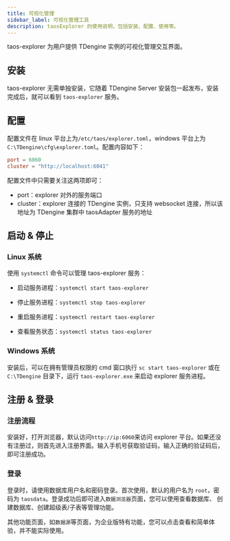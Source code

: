 ```yaml
---
title: 可视化管理
sidebar_label: 可视化管理工具
description: taosExplorer 的使用说明，包括安装、配置、使用等。
---
```


taos-explorer 为用户提供 TDengine 实例的可视化管理交互界面。

## 安装

taos-explorer 无需单独安装，它随着 TDengine Server 安装包一起发布，安装完成后，就可以看到 `taos-explorer` 服务。

## 配置

配置文件在 linux 平台上为`/etc/taos/explorer.toml`，windows 平台上为`C:\TDengine\cfg\explorer.toml`。配置内容如下：

``` toml
port = 6060
cluster = "http://localhost:6041"
```

配置文件中只需要关注这两项即可：

- port：explorer 对外的服务端口
- cluster：explorer 连接的 TDengine 实例，只支持 websocket 连接，所以该地址为 TDengine 集群中 taosAdapter 服务的地址

## 启动 & 停止

### Linux 系统

使用 `systemctl` 命令可以管理 taos-explorer 服务：

- 启动服务进程：`systemctl start taos-explorer`

- 停止服务进程：`systemctl stop taos-explorer`

- 重启服务进程：`systemctl restart taos-explorer`

- 查看服务状态：`systemctl status taos-explorer`

### Windows 系统

安装后，可以在拥有管理员权限的 cmd 窗口执行 `sc start taos-explorer` 或在 `C:\TDengine` 目录下，运行 `taos-explorer.exe` 来启动 explorer 服务进程。

## 注册 & 登录

### 注册流程

安装好，打开浏览器，默认访问`http://ip:6060`来访问 explorer 平台。如果还没有注册过，则首先进入注册界面。输入手机号获取验证码，输入正确的验证码后，即可注册成功。

### 登录

登录时，请使用数据库用户名和密码登录。首次使用，默认的用户名为 `root`，密码为 `taosdata`。登录成功后即可进入`数据浏览器`页面，您可以使用查看数据库、 创建数据库、创建超级表/子表等管理功能。

其他功能页面，如`数据源`等页面，为企业版特有功能，您可以点击查看和简单体验，并不能实际使用。
